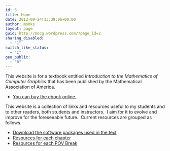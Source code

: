 ```yaml
---
id: 6
title: Home
date: 2012-09-24T13:39:06+00:00
author: monks
layout: page
guid: http://mocg.wordpress.com/?page_id=2
sharing_disabled:
  - "1"
switch_like_status:
  - "1"
geo_public:
  - "0"
---
```

This website is for a textbook entitled _Introduction to the Mathematics of Computer Graphics_ that has been published by the Mathematical Association of America.

  * <a href="http://www.maa.org/press/ebooks/introduction-to-the-mathematics-of-computer-graphics" target="_blank">You can buy the ebook online.</a>

This website is a collection of links and resources useful to my students and to other readers, both students and instructors.  I aim for it to evolve and improve for the foreseeable future.  Current resources are grouped as follows.

  * [Download the software packages used in the text](http://mocg.wordpress.com/software-packages/ "Software Packages")
  * [Resources for each chapter](http://mocg.wordpress.com/chapter-resources/ "Chapter Resources")
  * [Resources for each POV Break](http://mocg.wordpress.com/appendix-resources/ "Appendix Resources")